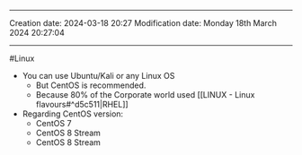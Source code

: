 

----
Creation date: 2024-03-18 20:27
Modification date: Monday 18th March 2024 20:27:04

----

#Linux 

- You can use Ubuntu/Kali or any Linux OS
	- But CentOS is recommended.
	- Because 80% of the Corporate world used [[LINUX - Linux flavours#^d5c511|RHEL]]
- Regarding CentOS version:
	- CentOS 7
	- CentOS 8 Stream
	- CentOS 8 Stream